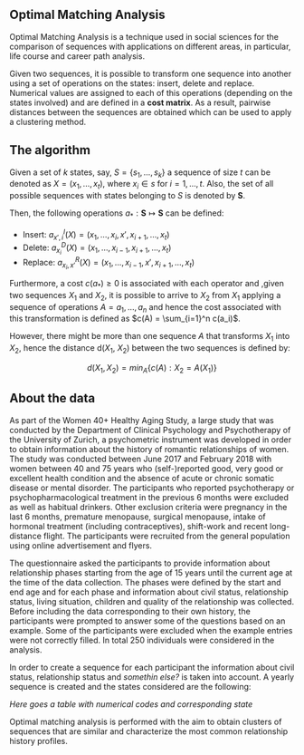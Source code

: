 ## Optimal Matching Analysis 

Optimal Matching Analysis is a technique used in social sciences for the comparison of sequences with applications on different areas, in particular, life course and career path analysis. 

Given two sequences, it is possible to transform one sequence into another using a set of operations on the states: insert, delete and replace. Numerical values are assigned to each of this operations (depending on the states involved) and are defined in a **cost matrix**. As a result, pairwise distances between the sequences are obtained which can be used to apply a clustering method.

## The algorithm

Given a set of $k$ states, say, $S = \{s_1, \dots, s_k\}$ a sequence of size $t$ can be denoted as $X = (x_1, \dots, x_t)$, where $x_i \in s$ for $i = 1, \dots, t$. Also, the set of all possible sequences with states belonging to $S$ is denoted by $\mathbf{S}$.

Then, the following operations $a_*:\mathbf{S} \mapsto \mathbf{S}$ can be defined:

- Insert: $a_{x',i}^{I}(X) = (x_1, \dots, x_i, x', x_{i+1}, \dots, x_t)$
- Delete: $a_{x_i}^{D}(X) = (x_1, \dots, x_{i-1}, x_{i+1}, \dots, x_t)$
- Replace: $a_{x_i, x'}^{R}(X) = (x_1, \dots, x_{i-1}, x', x_{i+1}, \dots, x_t)$

Furthermore, a cost $c(a_*) \geq 0$ is associated with each operator and ,given two sequences $X_1$ and $X_2$, it is possible to arrive to $X_2$ from $X_1$ applying a sequence of operations $A = a_1, \dots, a_n$ and hence the cost associated with this transformation is defined as $c(A) = \sum_{i=1}^n c(a_i)$.

However, there might be more than one sequence $A$ that transforms $X_1$ into $X_2$, hence the distance d($X_1$, $X_2$) between the two sequences is defined by:

$$ d(X_1, X_2) = min_A \{c(A): X_2 = A(X_1)\} $$



## About the data

As part of the Women 40+ Healthy Aging Study, a large study that was conducted by the Department of Clinical Psychology and Psychotherapy of the University of Zurich, a psychometric instrument was developed in order to obtain information about the history of romantic relationships of women. The study was conducted between June 2017 and February 2018 with women between 40 and 75 years who (self-)reported good, very good or excellent health condition and the absence of acute or chronic somatic disease or mental disorder. The participants who reported psychotherapy or psychopharmacological treatment in the previous 6 months were excluded as well as habitual drinkers. Other exclusion criteria were pregnancy in the last 6 months, premature menopause, surgical menopause, intake of hormonal treatment (including contraceptives), shift-work and recent long-distance flight. The participants were recruited from the general population using online advertisement and flyers.

The questionnaire asked the participants to provide information about relationship phases starting from the age of 15 years until the current age at the time of the data collection. The phases were defined by the start and end age and for each phase and information about civil status, relationship status, living situation, children and quality of the relationship was collected. Before including the data corresponding to their own history, the participants were prompted to answer some of the questions based on an example. Some of the participants were excluded when the example entries were not correctly filled. In total 250 individuals were considered in the analysis.

In order to create a sequence for each participant the information about civil status, relationship status and *somethin else?* is taken into account. A yearly sequence is created and the states considered are the following:

*Here goes a table with numerical codes and corresponding state*

Optimal matching analysis is performed with the aim to obtain clusters of sequences that are similar and characterize the most common relationship history profiles.
